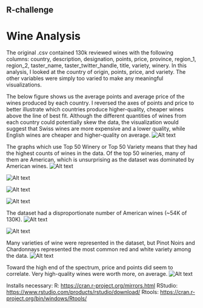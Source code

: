 ## R-challenge

# Wine Analysis

The original .csv contained 130k reviewed wines with the following columns: country, description, designation, points, price, province, region_1, region_2, taster_name, taster_twitter_handle, title, variety, winery. In this analysis, I looked at the country of origin, points, price, and variety. The other variables were simply too varied to make any meaningful visualizations.

The below figure shows us the average points and average price of the wines produced by each country. I reversed the axes of points and price to better illustrate which countries produce higher-quality, cheaper wines above the line of best fit. Although the different quantities of wines from each country could potentially skew the data, the visualization would suggest that Swiss wines are more expensive and a lower quality, while English wines are cheaper and higher-quality on average.
![Alt text](Visualizations/groupby_country_points_vs_price.png)

The graphs which use Top 50 Winery or Top 50 Variety means that they had the highest counts of wines in the data. Of the top 50 wineries, many of them are American, which is unsurprising as the dataset was dominated by American wines.
![Alt text](Visualizations/avg_points_by_top50_winery.png)

![Alt text](Visualizations/avg_price_by_top50_winery.png)

![Alt text](Visualizations/avg_points_by_top50_variety.png)

![Alt text](Visualizations/avg_price_by_top50_variety.png)

The dataset had a disproportionate number of American wines (~54K of 130K).
![Alt text](Visualizations/num_wines_by_country_top10.png)

![Alt text](Visualizations/num_wines_by_country.png)

Many varieties of wine were represented in the dataset, but Pinot Noirs and Chardonnays represented the most common red and white variety among the data.
![Alt text](Visualizations/num_wines_by_variety_top10.png)

Toward the high end of the spectrum, price and points did seem to correlate. Very high-quality wines were worth more, on average.
![Alt text](Visualizations/points_vs_price_scatter.png)

Installs necessary:
R: https://cran.r-project.org/mirrors.html
RStudio: https://www.rstudio.com/products/rstudio/download/
Rtools: https://cran.r-project.org/bin/windows/Rtools/